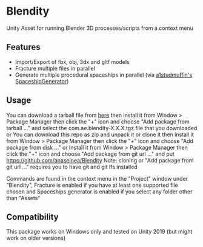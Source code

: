 # Blendity
Unity Asset for running Blender 3D processes/scripts from a context menu

## Features
* Import/Export of fbx, obj, 3dx and gltf models
* Fracture multiple files in parallel
* Generate multiple procedural spaceships in parallel (via [a1studmuffin's SpaceshipGenerator](https://github.com/a1studmuffin/SpaceshipGenerator))

## Usage
You can download a tarball file from [here](https://aetuts.itch.io/blendity) then install it from Window > Package Manager then click the "+" icon and choose "Add package from tarball ..." and select the com.ae.blendity-X.X.X.tgz file that you downloaded
or
You can download this repo as zip and unpack it or clone it then install it from Window > Package Manager then click the "+" icon and choose "Add package from disk ..."
or 
Install it from Window > Package Manager then click the "+" icon and choose "Add package from git url ..." and put https://github.com/anaseinea/Blendity
Note: cloning or "Add package from git url ..." requires you to have git and git lfs installed

Commands are found in the context menu in the "Project" window under "Blendity",
 Fracture is enabled if you have at least one supported file chosen and Spaceships generator is enabled if you select any folder other than "Assets"

## Compatibility
This package works on Windows only and tested on Unity 2019 (but might work on older versions)
